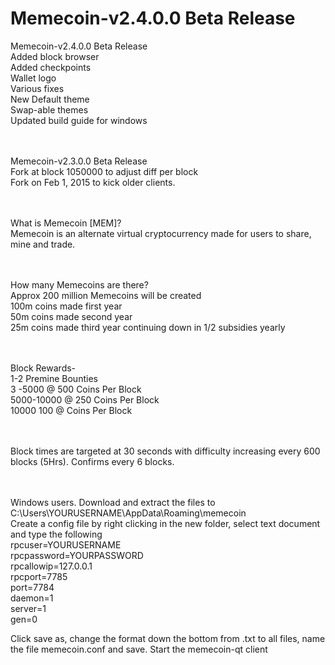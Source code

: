 Memecoin-v2.4.0.0 Beta Release
=========

Memecoin-v2.4.0.0 Beta Release<br>
Added block browser<br>
Added checkpoints<br>
Wallet logo<br>
Various fixes<br>
New Default theme<br>
Swap-able themes<br>
Updated build guide for windows<br><br><br>


Memecoin-v2.3.0.0 Beta Release<br>
Fork at block 1050000 to adjust diff per block<br>
Fork on Feb 1, 2015 to kick older clients. <br><br><br>

What is Memecoin [MEM]? <br>
 Memecoin is an alternate virtual cryptocurrency made for users to share, mine and trade. <br><br><br>

How many Memecoins are there? <br>
Approx 200 million Memecoins will be created <br>
100m coins made first year <br>
50m coins made second year <br>
25m coins made third year continuing down in 1/2 subsidies yearly<br><br><br>

Block Rewards- <br>
1-2 Premine Bounties<br>
 3 -5000  @ 500 Coins Per Block<br>
5000-10000 @ 250 Coins Per Block<br>
10000 100  @ Coins Per Block<br><br><br>

Block times are targeted at 30 seconds with difficulty increasing every 600 blocks (5Hrs). Confirms every 6 blocks.<br><br><br>


Windows users. Download and extract the files to C:\Users\YOURUSERNAME\AppData\Roaming\memecoin<br>
Create a config file by right clicking in the new folder, select text document and type the following<br>
rpcuser=YOURUSERNAME <br>
rpcpassword=YOURPASSWORD<br>
rpcallowip=127.0.0.1 <br>
rpcport=7785 <br>
port=7784<br>
daemon=1 <br>
server=1 <br>
gen=0<br>


Click save as, change the format down the bottom from .txt to all files, name the file memecoin.conf and save. Start the memecoin-qt client<br>
